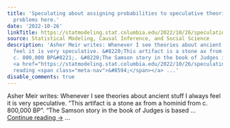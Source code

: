 ```yaml
---
title: 'Speculating about assigning probabilities to speculative theories:  Lots of
  problems here.'
date: '2022-10-26'
linkTitle: https://statmodeling.stat.columbia.edu/2022/10/26/speculating-about-assigning-probabilities-to-speculative-theories-lots-of-problems-here/
source: Statistical Modeling, Causal Inference, and Social Science
description: 'Asher Meir writes: Whenever I see theories about ancient stuff I always
  feel it is very speculative. &#8220;This artifact is a stone ax from a hominid from
  c. 800,000 BP&#8221;. &#8220;The Samson story in the book of Judges is based &#8230;
  <a href="https://statmodeling.stat.columbia.edu/2022/10/26/speculating-about-assigning-probabilities-to-speculative-theories-lots-of-problems-here/">Continue
  reading <span class="meta-nav">&#8594;</span></a> ...'
disable_comments: true
---
```

Asher Meir writes: Whenever I see theories about ancient stuff I always feel it is very speculative. &#8220;This artifact is a stone ax from a hominid from c. 800,000 BP&#8221;. &#8220;The Samson story in the book of Judges is based &#8230; <a href="https://statmodeling.stat.columbia.edu/2022/10/26/speculating-about-assigning-probabilities-to-speculative-theories-lots-of-problems-here/">Continue reading <span class="meta-nav">&#8594;</span></a> ...